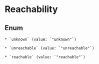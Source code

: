 
# Reachability

## Enum


    * `unknown` (value: `"unknown"`)

    * `unreachable` (value: `"unreachable"`)

    * `reachable` (value: `"reachable"`)



